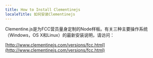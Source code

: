 ```yaml
---
title: How to Install Clementinejs
localeTitle: 如何安装Clementinejs
---
```

Clementine.js是为FCC营员量身定制的Node样板。有关三种主要操作系统（Windows，OS X和Linux）的最新安装说明，请访问：

[http://www.clementinejs.com/versions/fcc.html](http://www.clementinejs.com/versions/fcc.html)